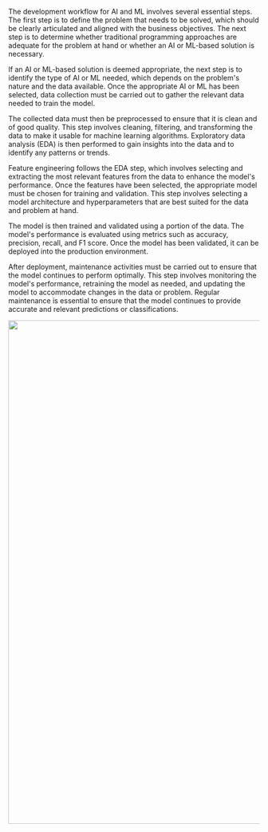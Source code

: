 The development workflow for AI and ML involves several essential steps. The first step is to define the problem that needs to be solved, which should be clearly articulated and aligned with the business objectives. The next step is to determine whether traditional programming approaches are adequate for the problem at hand or whether an AI or ML-based solution is necessary.

If an AI or ML-based solution is deemed appropriate, the next step is to identify the type of AI or ML needed, which depends on the problem's nature and the data available. Once the appropriate AI or ML has been selected, data collection must be carried out to gather the relevant data needed to train the model.

The collected data must then be preprocessed to ensure that it is clean and of good quality. This step involves cleaning, filtering, and transforming the data to make it usable for machine learning algorithms. Exploratory data analysis (EDA) is then performed to gain insights into the data and to identify any patterns or trends.

Feature engineering follows the EDA step, which involves selecting and extracting the most relevant features from the data to enhance the model's performance. Once the features have been selected, the appropriate model must be chosen for training and validation. This step involves selecting a model architecture and hyperparameters that are best suited for the data and problem at hand.

The model is then trained and validated using a portion of the data. The model's performance is evaluated using metrics such as accuracy, precision, recall, and F1 score. Once the model has been validated, it can be deployed into the production environment.

After deployment, maintenance activities must be carried out to ensure that the model continues to perform optimally. This step involves monitoring the model's performance, retraining the model as needed, and updating the model to accommodate changes in the data or problem. Regular maintenance is essential to ensure that the model continues to provide accurate and relevant predictions or classifications.

<p align="center">
<img src="https://user-images.githubusercontent.com/7511849/228364343-b11f0405-d2f7-435b-b74e-57129ee4ed2e.png" width="850" height="1010" />
</p>

